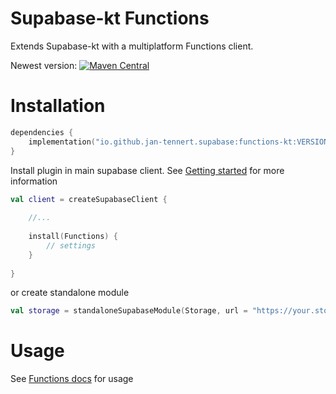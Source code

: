 # Supabase-kt Functions

Extends Supabase-kt with a multiplatform Functions client.

Newest version: [![Maven Central](https://img.shields.io/maven-central/v/io.github.jan-tennert.supabase/supabase-kt)](https://search.maven.org/search?q=g%3Aio.github.jan-tennert.supabase)

# Installation

```kotlin
dependencies {
    implementation("io.github.jan-tennert.supabase:functions-kt:VERSION")
}
```

Install plugin in main supabase client. See [Getting started](https://github.com/supabase-community/supabase-kt/wiki/Getting-Started) for more information
```kotlin
val client = createSupabaseClient {
    
    //...
    
    install(Functions) {
        // settings
    }
    
}
```

or create standalone module
```kotlin
val storage = standaloneSupabaseModule(Storage, url = "https://your.storage.url.com", apiKey = "your-api-key")
```

# Usage

See [Functions docs](https://github.com/supabase-community/supabase-kt/wiki/Functions#usage) for usage